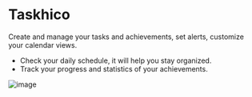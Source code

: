 # Taskhico
 
Create and manage your tasks and achievements, set alerts, customize your calendar views.

- Check your daily schedule, it will help you stay organized.
- Track your progress and statistics of your achievements.


![image](https://github.com/user-attachments/assets/78c132b5-e13d-4a93-86e7-5567b53cfb87)
